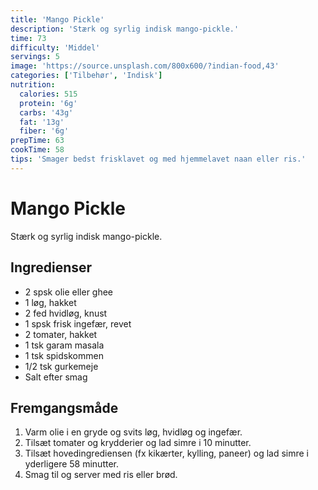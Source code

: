 ```yaml
---
title: 'Mango Pickle'
description: 'Stærk og syrlig indisk mango-pickle.'
time: 73
difficulty: 'Middel'
servings: 5
image: 'https://source.unsplash.com/800x600/?indian-food,43'
categories: ['Tilbehør', 'Indisk']
nutrition:
  calories: 515
  protein: '6g'
  carbs: '43g'
  fat: '13g'
  fiber: '6g'
prepTime: 63
cookTime: 58
tips: 'Smager bedst frisklavet og med hjemmelavet naan eller ris.'
---
```


# Mango Pickle

Stærk og syrlig indisk mango-pickle.

## Ingredienser

- 2 spsk olie eller ghee  
- 1 løg, hakket  
- 2 fed hvidløg, knust  
- 1 spsk frisk ingefær, revet  
- 2 tomater, hakket  
- 1 tsk garam masala  
- 1 tsk spidskommen  
- 1/2 tsk gurkemeje  
- Salt efter smag

## Fremgangsmåde

1. Varm olie i en gryde og svits løg, hvidløg og ingefær.
2. Tilsæt tomater og krydderier og lad simre i 10 minutter.
3. Tilsæt hovedingrediensen (fx kikærter, kylling, paneer) og lad simre i yderligere 58 minutter.
4. Smag til og server med ris eller brød.
